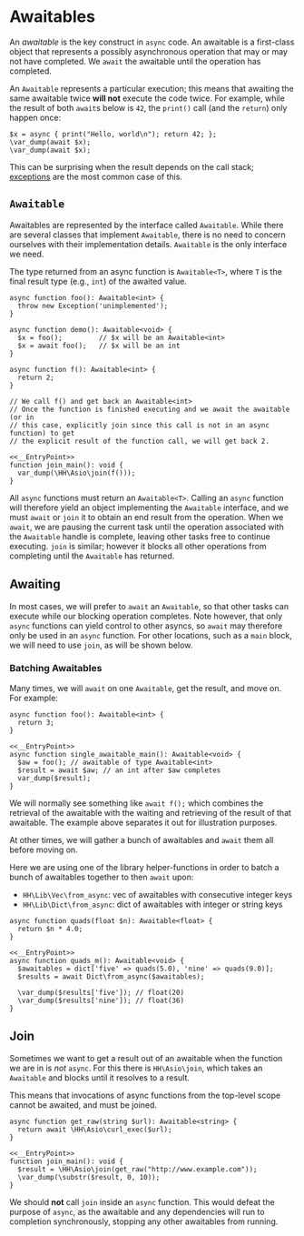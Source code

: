 # Awaitables

An *awaitable* is the key construct in `async` code. An awaitable is a first-class object that represents a possibly asynchronous
operation that may or may not have completed. We `await` the awaitable until the operation has completed.

An `Awaitable` represents a particular execution; this means that awaiting the
same awaitable twice **will not** execute the code twice. For example,
while the result of both `await`s below is `42`, the `print()` call (and the
`return`) only happen once:

```hack
$x = async { print("Hello, world\n"); return 42; };
\var_dump(await $x);
\var_dump(await $x);
```

This can be surprising when the result depends on the call stack; [exceptions](/docs/hack/asynchronous-operations/exceptions)
are the most common case of this.

## `Awaitable`

Awaitables are represented by the interface called `Awaitable`. While there are several classes that implement `Awaitable`, there is no
need to concern ourselves with their implementation details. `Awaitable` is the only interface we need.

The type returned from an async function is `Awaitable<T>`, where `T` is the final result type (e.g., `int`) of the awaited value.

```hack
async function foo(): Awaitable<int> {
  throw new Exception('unimplemented');
}

async function demo(): Awaitable<void> {
  $x = foo();         // $x will be an Awaitable<int>
  $x = await foo();   // $x will be an int
}
```

```hack
async function f(): Awaitable<int> {
  return 2;
}

// We call f() and get back an Awaitable<int>
// Once the function is finished executing and we await the awaitable (or in
// this case, explicitly join since this call is not in an async function) to get
// the explicit result of the function call, we will get back 2.

<<__EntryPoint>>
function join_main(): void {
  var_dump(\HH\Asio\join(f()));
}
```

All `async` functions must return an `Awaitable<T>`. Calling an `async` function will therefore yield an object implementing the `Awaitable`
interface, and we must `await` or `join` it to obtain an end result from the operation. When we `await`, we are pausing the current task until
the operation associated with the `Awaitable` handle is complete, leaving other tasks free to continue executing. `join` is similar; however it
blocks all other operations from completing until the `Awaitable` has returned.

## Awaiting

In most cases, we will prefer to `await` an `Awaitable`, so that other tasks can execute while our blocking operation completes.  Note however,
that only `async` functions can yield control to other asyncs, so `await` may therefore only be used in an `async` function.  For other locations,
such as a `main` block, we will need to use `join`, as will be shown below.

### Batching Awaitables

Many times, we will `await` on one `Awaitable`, get the result, and move on. For example:

```hack
async function foo(): Awaitable<int> {
  return 3;
}

<<__EntryPoint>>
async function single_awaitable_main(): Awaitable<void> {
  $aw = foo(); // awaitable of type Awaitable<int>
  $result = await $aw; // an int after $aw completes
  var_dump($result);
}
```

We will normally see something like `await f();` which combines the retrieval of the awaitable with the waiting and retrieving of the result
of that awaitable. The example above separates it out for illustration purposes.

At other times, we will gather a bunch of awaitables and `await` them all before moving on.

Here we are using one of the library helper-functions in order to batch a bunch of awaitables together to then `await` upon:
* `HH\Lib\Vec\from_async`: vec of awaitables with consecutive integer keys
* `HH\Lib\Dict\from_async`: dict of awaitables with integer or string keys

```hack
async function quads(float $n): Awaitable<float> {
  return $n * 4.0;
}

<<__EntryPoint>>
async function quads_m(): Awaitable<void> {
  $awaitables = dict['five' => quads(5.0), 'nine' => quads(9.0)];
  $results = await Dict\from_async($awaitables);

  \var_dump($results['five']); // float(20)
  \var_dump($results['nine']); // float(36)
}
```

## Join

Sometimes we want to get a result out of an awaitable when the function we are in is *not* `async`. For this there is `HH\Asio\join`, which
takes an `Awaitable` and blocks until it resolves to a result.

This means that invocations of async functions from the top-level scope cannot be awaited, and must be joined.

```hack
async function get_raw(string $url): Awaitable<string> {
  return await \HH\Asio\curl_exec($url);
}

<<__EntryPoint>>
function join_main(): void {
  $result = \HH\Asio\join(get_raw("http://www.example.com"));
  \var_dump(\substr($result, 0, 10));
}
```

We should **not** call `join` inside an `async` function. This would defeat the purpose of `async`, as the awaitable and any dependencies will
run to completion synchronously, stopping any other awaitables from running.

